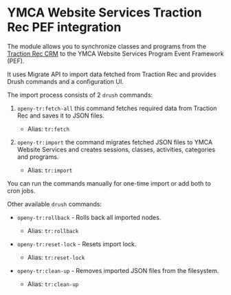 # YMCA Website Services Traction Rec PEF integration

The module allows you to synchronize classes and programs from the
[Traction Rec CRM](https://www.tractionrec.com) to the YMCA Website Services Program Event Framework (PEF).

It uses Migrate API to import data fetched from Traction Rec and provides Drush commands and a configuration UI.

The import process consists of 2 `drush` commands:

1. `openy-tr:fetch-all` this command fetches required data from Traction Rec and saves it to JSON files.
   - Alias: `tr:fetch`

2. `openy-tr:import` the command migrates fetched JSON files to YMCA Website Services and creates sessions, classes, activities, categories and programs.
   - Alias: `tr:import`

You can run the commands manually for one-time import or add both to cron jobs.

Other available `drush` commands:
* `openy-tr:rollback` - Rolls back all imported nodes.
  * Alias: `tr:rollback`

* `openy-tr:reset-lock` - Resets import lock.
  * Alias: `tr:reset-lock`

* `openy-tr:clean-up` - Removes imported JSON files from the filesystem.
  * Alias: `tr:clean-up`
